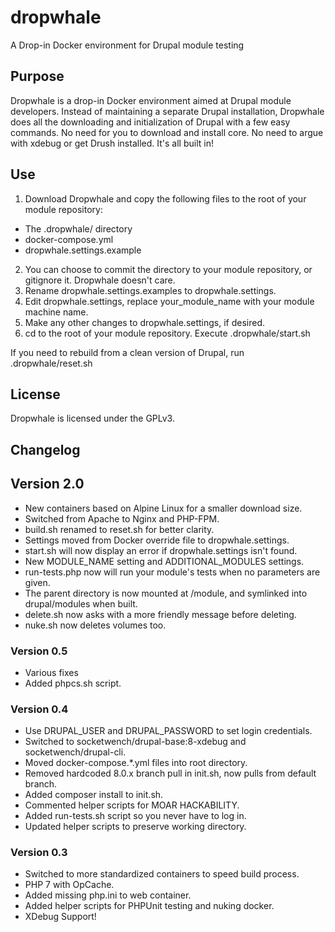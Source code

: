 # dropwhale
A Drop-in Docker environment for Drupal module testing

## Purpose

Dropwhale is a drop-in Docker environment aimed at Drupal module
developers. Instead of maintaining a separate Drupal installation,
Dropwhale does all the downloading and initialization of Drupal with a
few easy commands. No need for you to download and install core. No
need to argue with xdebug or get Drush installed. It's all built in!

## Use

1. Download Dropwhale and copy the following files to the root of your module repository:
  * The .dropwhale/ directory
  * docker-compose.yml
  * dropwhale.settings.example
2. You can choose to commit the directory to your module repository, or gitignore it. Dropwhale doesn't care.
3. Rename dropwhale.settings.examples to dropwhale.settings.
4. Edit dropwhale.settings, replace your_module_name with your module machine name.
5. Make any other changes to dropwhale.settings, if desired.
6. cd to the root of your module repository. Execute .dropwhale/start.sh

If you need to rebuild from a clean version of Drupal, run .dropwhale/reset.sh

## License

Dropwhale is licensed under the GPLv3.

## Changelog

## Version 2.0
* New containers based on Alpine Linux for a smaller download size.
* Switched from Apache to Nginx and PHP-FPM.
* build.sh renamed to reset.sh for better clarity.
* Settings moved from Docker override file to dropwhale.settings.
* start.sh will now display an error if dropwhale.settings isn't found.
* New MODULE_NAME setting and ADDITIONAL_MODULES settings.
* run-tests.php now will run your module's tests when no parameters are given.
* The parent directory is now mounted at /module, and symlinked into drupal/modules when built.
* delete.sh now asks with a more friendly message before deleting.
* nuke.sh now deletes volumes too.

### Version 0.5
* Various fixes
* Added phpcs.sh script.

### Version 0.4
* Use DRUPAL_USER and DRUPAL_PASSWORD to set login credentials.
* Switched to socketwench/drupal-base:8-xdebug and socketwench/drupal-cli.
* Moved docker-compose.*.yml files into root directory.
* Removed hardcoded 8.0.x branch pull in init.sh, now pulls from default branch.
* Added composer install to init.sh.
* Commented helper scripts for MOAR HACKABILITY.
* Added run-tests.sh script so you never have to log in.
* Updated helper scripts to preserve working directory.

### Version 0.3
* Switched to more standardized containers to speed build process.
* PHP 7 with OpCache.
* Added missing php.ini to web container.
* Added helper scripts for PHPUnit testing and nuking docker.
* XDebug Support!
